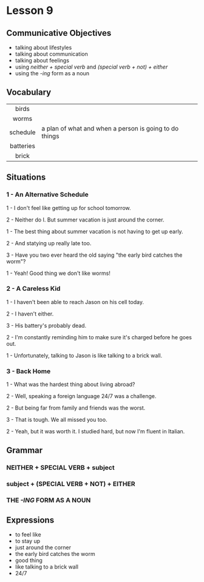 # Lesson 9

## Communicative Objectives
- talking about lifestyles
- talking about communication
- talking about feelings
- using *neither + special verb* and *(special verb + not) + either*
- using the *-ing* form as a noun



## Vocabulary

|||
|:---:|---|
| birds |  |
| worms |  |
| schedule | a plan of what and when a person is going to do things |
| batteries |  |
| brick |  |


## Situations
### 1 - An Alternative Schedule
1 - I don't feel like getting up for school tomorrow.

2 - Neither do I. But summer vacation is just around the corner.

1 - The best thing about summer vacation is not having to get up early.

2 - And statying up really late too.

3 - Have you two ever heard the old saying "the early bird catches the worm"?

1 - Yeah! Good thing we don't like worms!

### 2 - A Careless Kid
1 - I haven't been able to reach Jason on his cell today.

2 - I haven't either.

3 - His battery's probably dead.

2 - I'm constantly reminding him to make sure it's charged before he goes out.

1 - Unfortunately, talking to Jason is like talking to a brick wall.

### 3 - Back Home
1 - What was the hardest thing about living abroad?

2 - Well, speaking a foreign language 24/7 was a challenge.

2 - But being far from family and friends was the worst.

3 - That is tough. We all missed you too.

2 - Yeah, but it was worth it. I studied hard, but now I'm fluent in Italian.



## Grammar
### NEITHER + SPECIAL VERB + subject
### subject + (SPECIAL VERB + NOT) + EITHER

### THE *-ING* FORM AS A NOUN


## Expressions
- to feel like
- to stay up
- just around the corner
- the early bird catches the worm
- good thing
- like talking to a brick wall
- 24/7